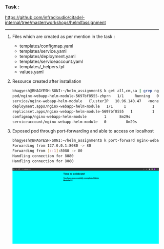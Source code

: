 ### **Task :**

https://github.com/infracloudio/citadel-internal/tree/master/workshops/helm#assignment

---

1. Files which are created as per mention in the task :
   - templates/configmap.yaml
   - templates/service.yaml
   - templates/deployment.yaml
   - templates/serviceaccount.yaml
   - templates/_helpers.tpl
   - values.yaml

2. Resource created after installation
    ```bash
    bhagyesh@BHAGYESH-SONI:~/helm_assignment$ k get all,cm,sa | grep nginx-webapp-helm-module
    pod/nginx-webapp-helm-module-5697bf8555-zhprn   1/1     Running   0             8m28s
    service/nginx-webapp-helm-module   ClusterIP   10.96.140.47   <none>        80/TCP     8m29s
    deployment.apps/nginx-webapp-helm-module   1/1     1            1           8m29s
    replicaset.apps/nginx-webapp-helm-module-5697bf8555   1         1         1       8m29s
    configmap/nginx-webapp-helm-module        1      8m29s
    serviceaccount/nginx-webapp-helm-module   0         8m29s
    ```
3. Exposed pod through port-forwarding and able to access on localhost
    ```bash
    bhagyesh@BHAGYESH-SONI:~/helm_assignment$ k port-forward nginx-webapp-helm-module-5697bf8555-zhprn 8080:80
    Forwarding from 127.0.0.1:8080 -> 80
    Forwarding from [::1]:8080 -> 80
    Handling connection for 8080
    Handling connection for 8080
    ```
    ![nginx-webapp](./media/nginx-webapp.png "Nginx Webapp")